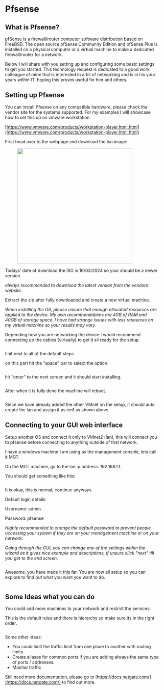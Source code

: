 # Pfsense

## What is Pfsense?

pfSense is a firewall/router computer software distribution based on FreeBSD. The open source pfSense Community Edition and pfSense Plus is installed on a physical computer or a virtual machine to make a dedicated firewall/router for a network.

Below I will share with you setting up and configuring some basic settings to get you started. This technology request is dedicated to a good work colleague of mine that is interested in a bit of networking and is in his your years within IT, hoping this proves useful for him and others.



## Setting up Pfsense

You can install Pfsense on any compatible hardware, please check the vendor site for the systems supported. For my examples I will showcase how to set this up on vmware workstation.

[https://www.vmware.com/products/workstation-player.html.html](https://www.vmware.com/products/workstation-player.html.html)

First head over to the webpage and download the iso image:



<figure><img src="../.gitbook/assets/image (5) (1).png" alt="" width="375"><figcaption></figcaption></figure>

Todays' date of download the ISO is 16/03/2024 so your should be a newer version.

_always recommended to download the latest version from the vendors' website._



Extract the zip after fully downloaded and create a new virtual machine.

_When installing the OS, please ensure that enough allocated resources are applied to the device. My own recommendations are 4GB of RAM and 40GB of storage space. I have had strange issues with less resources on my virtual machine so your results may vary._

Depending how you are networking the device I would recommend connecting up the cables (virtually) to get it all ready for the setup.

<figure><img src="../.gitbook/assets/image (3) (1) (1).png" alt=""><figcaption></figcaption></figure>

I hit next to all of the default steps.

on this part hit the "space" bar to select the option.

<figure><img src="../.gitbook/assets/image (4) (1) (1).png" alt=""><figcaption></figcaption></figure>

hit "enter" to the next screen and it should start installing.

<figure><img src="../.gitbook/assets/image (5) (1) (1).png" alt=""><figcaption></figcaption></figure>

After when it is fully done the machine will reboot.

<figure><img src="../.gitbook/assets/image (6) (1).png" alt=""><figcaption></figcaption></figure>

Since we have already added the other VMnet on the setup, it should auto create the lan and assign it as em1 as shown above.

## Connecting to your GUI web interface

Setup another OS and connect it only to VMnet2 (lan), this will connect you to pfsense before connecting to anything outside of that network.

I have a windows machine I am using as the management console, lets call it MGT.

On the MGT machine, go to the lan ip address: 192.168.1.1.&#x20;

You should get something like this:

<figure><img src="../.gitbook/assets/image (7).png" alt=""><figcaption></figcaption></figure>

It is okay, this is normal, continue anyways.

Default login details:

Username: admin

Password: pfsense

_Highly recommended to change the default password to prevent people accessing your system if they are on your management machine or on your network._

_Going through the GUI, you can change any of the settings within the wizard as it gives nice example and descriptions, if unsure click "next" till you get to the end screen._

<figure><img src="../.gitbook/assets/image (8).png" alt=""><figcaption></figcaption></figure>



Awesome, you have made it this far. You are now all setup so you can explore to find out what you want you want to do.&#x20;

<figure><img src="../.gitbook/assets/image (10).png" alt=""><figcaption></figcaption></figure>

## Some Ideas what you can do

You could add more machines to your network and restrict the services:

This is the default rules and there is hierarchy so make sure its in the right order.&#x20;

<figure><img src="../.gitbook/assets/image (11).png" alt=""><figcaption></figcaption></figure>

Some other ideas:

* You could limit the traffic limit from one place to another with routing limits
* Create aliases for common ports if you are adding always the same type of ports / addresses.
* Monitor traffic

Still need more documentation, please go to [https://docs.netgate.com/](https://docs.netgate.com/) to find out more.



